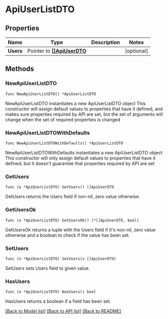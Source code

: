 # ApiUserListDTO

## Properties

Name | Type | Description | Notes
------------ | ------------- | ------------- | -------------
**Users** | Pointer to [**[]ApiUserDTO**](ApiUserDTO.md) |  | [optional] 

## Methods

### NewApiUserListDTO

`func NewApiUserListDTO() *ApiUserListDTO`

NewApiUserListDTO instantiates a new ApiUserListDTO object
This constructor will assign default values to properties that have it defined,
and makes sure properties required by API are set, but the set of arguments
will change when the set of required properties is changed

### NewApiUserListDTOWithDefaults

`func NewApiUserListDTOWithDefaults() *ApiUserListDTO`

NewApiUserListDTOWithDefaults instantiates a new ApiUserListDTO object
This constructor will only assign default values to properties that have it defined,
but it doesn't guarantee that properties required by API are set

### GetUsers

`func (o *ApiUserListDTO) GetUsers() []ApiUserDTO`

GetUsers returns the Users field if non-nil, zero value otherwise.

### GetUsersOk

`func (o *ApiUserListDTO) GetUsersOk() (*[]ApiUserDTO, bool)`

GetUsersOk returns a tuple with the Users field if it's non-nil, zero value otherwise
and a boolean to check if the value has been set.

### SetUsers

`func (o *ApiUserListDTO) SetUsers(v []ApiUserDTO)`

SetUsers sets Users field to given value.

### HasUsers

`func (o *ApiUserListDTO) HasUsers() bool`

HasUsers returns a boolean if a field has been set.


[[Back to Model list]](../README.md#documentation-for-models) [[Back to API list]](../README.md#documentation-for-api-endpoints) [[Back to README]](../README.md)



